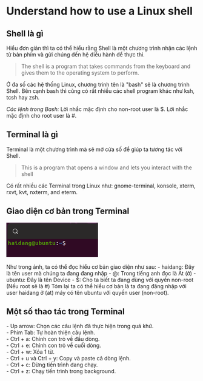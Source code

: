 ﻿#  Understand how to use a Linux shell
## Shell là gì
Hiểu đơn giản thì ta có thể hiểu rằng Shell là một chương trình nhận các lệnh từ bàn phím và gửi chúng đến hệ điều hành để thực thi. 
> The shell is a program that takes commands from the keyboard and gives them to the operating system to perform.

Ở đa số các hệ thống Linux, chương trình tên là "bash" sẽ là chương trình Shell. Bên cạnh bash thì cũng có rất nhiều các shell program khác như ksh, tcsh hay zsh.

*Các lệnh trong Bash:*
Lời nhắc mặc định cho non-root user là $.
Lời nhắc mặc định cho root user là #.

## Terminal là gì
Terminal là một chương trình mà sẽ mở cửa số để giúp ta tương tác với Shell.
> This is a program that opens a window and lets you interact with the shell

Có rất nhiều các Terminal trong Linux như: gnome-terminal, konsole, xterm, rxvt, kvt, nxterm, and eterm.

## Giao diện cơ bản trong Terminal

<img src = "../../Images/I. Working_On_The_Command_Line/1. Understand_how_to_use_a_Linux_shell/Anh_1.png">

Như trong ảnh, ta có thể đọc hiểu cơ bản giao diện như sau:
\- haidang: Đây là tên user mà chúng ta đang đang nhập 
\- @: Trong tiếng anh đọc là At (ở)
\- ubuntu: Đây là tên Device 
\- $: Cho ta biết ta đang dùng với quyền non-root (Nếu root sẽ là #)
Tóm lại ta có thể hiểu cơ bản là ta đang đăng nhập với user haidang ở (at) máy có tên ubuntu với quyền user (non-root).

## Một số thao tác trong Terminal
\- Up arrow: Chọn các câu lệnh đã thực hiện trong quá khứ.  
\- Phím Tab: Tự hoàn thiện câu lệnh.  
\- Ctrl + a: Chỉnh con trỏ về đầu dòng.  
\- Ctrl + e: Chỉnh con trỏ về cuối dòng.  
\- Ctrl + w: Xóa 1 từ.  
\- Ctrl + u và Ctrl + y: Copy và paste cả dòng lệnh.  
\- Ctrl + c: Dừng tiến trình đang chạy.  
\- Ctrl + z: Chạy tiến trình trong background.  


